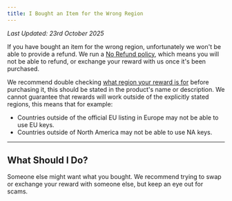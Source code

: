 ```yaml
---
title: I Bought an Item for the Wrong Region
---
```


_Last Updated: 23rd October 2025_

If you have bought an item for the wrong region, unfortunately we won't be able to provide a refund. We run a
[No Refund policy](/docs/rewards/rewards-support/i-want-a-refund), which means you will not be able to refund, or
exchange your reward with us once it's been purchased.

We recommend double checking [what region your reward is for](/docs/rewards/rewards-faq/what-region-is-this-reward-for)
before purchasing it, this should be stated in the product's name or description. We cannot guarantee that rewards will
work outside of the explicitly stated regions, this means that for example:

- Countries outside of the official EU listing in Europe may not be able to use EU keys.
- Countries outside of North America may not be able to use NA keys.

---

## What Should I Do?

Someone else might want what you bought. We recommend trying to swap or exchange your reward with someone else, but keep
an eye out for scams.
